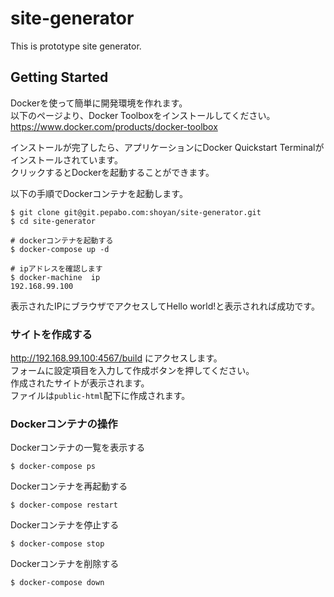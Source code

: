 # site-generator
This is prototype site generator.

## Getting Started
Dockerを使って簡単に開発環境を作れます。  
以下のページより、Docker Toolboxをインストールしてください。  
https://www.docker.com/products/docker-toolbox

インストールが完了したら、アプリケーションにDocker Quickstart Terminalがインストールされています。  
クリックするとDockerを起動することができます。

以下の手順でDockerコンテナを起動します。
```
$ git clone git@git.pepabo.com:shoyan/site-generator.git
$ cd site-generator

# dockerコンテナを起動する
$ docker-compose up -d

# ipアドレスを確認します
$ docker-machine  ip
192.168.99.100
```
表示されたIPにブラウザでアクセスしてHello world!と表示されれば成功です。  

### サイトを作成する
http://192.168.99.100:4567/build にアクセスします。  
フォームに設定項目を入力して作成ボタンを押してください。  
作成されたサイトが表示されます。  
ファイルは`public-html`配下に作成されます。

### Dockerコンテナの操作

Dockerコンテナの一覧を表示する
```
$ docker-compose ps
```

Dockerコンテナを再起動する
```
$ docker-compose restart
```

Dockerコンテナを停止する
```
$ docker-compose stop
```

Dockerコンテナを削除する
```
$ docker-compose down
```
